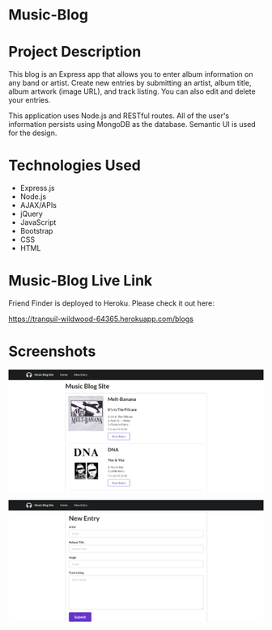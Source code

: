 # Music-Blog

# Project Description

This blog is an Express app that allows you to enter album information on any band or artist. Create new entries by submitting an artist, album title, album artwork (image URL), and track listing. You can also edit and delete your entries.

This application uses Node.js and RESTful routes. All of the user's information persists using MongoDB as the database. Semantic UI is used for the design.

# Technologies Used

* Express.js
* Node.js
* AJAX/APIs
* jQuery
* JavaScript
* Bootstrap
* CSS
* HTML

# Music-Blog Live Link

Friend Finder is deployed to Heroku. Please check it out here:

https://tranquil-wildwood-64365.herokuapp.com/blogs

# Screenshots

![Screenshot 01](screenshots/music-blog-screenshot01.png "Home Page")

![Screenshot 02](screenshots/music-blog-screenshot02.png "New Entry Page")
